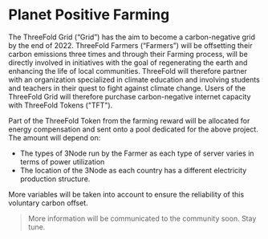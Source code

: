 # Planet Positive Farming

The ThreeFold Grid (“Grid”) has the aim to become a carbon-negative grid by the end of 2022. ThreeFold Farmers (“Farmers”) will be offsetting their carbon emissions three times and through their Farming process, will be directly involved in initiatives with the goal of regenerating the earth and enhancing the life of local communities. ThreeFold will therefore partner with an organization specialized in climate education and involving students and teachers in their quest to fight against climate change. Users of the ThreeFold Grid will therefore purchase carbon-negative internet capacity with ThreeFold Tokens ("TFT").
 
Part of the ThreeFold Token from the farming reward will be allocated for energy compensation and sent onto a pool dedicated for the above project. The amount will depend on:
- The types of 3Node run by the Farmer as each type of server varies in terms of power utilization
- The location of the 3Node as each country has a different electricity production structure. 

More variables will be taken into account to ensure the reliability of this voluntary carbon offset. 
 
> More information will be communicated to the community soon. Stay tune. 





